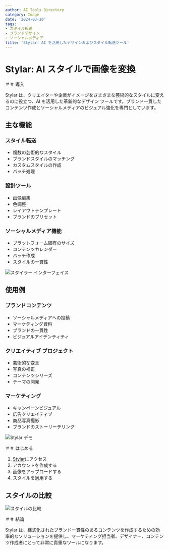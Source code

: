 ```yaml
---
author: AI Tools Directory
category: Image
date: '2024-03-20'
tags:
- スタイル転送
- ブランドデザイン
- ソーシャルメディア
title: 'Stylar: AI を活用したデザインおよびスタイル転送ツール'
---
```


# Stylar: AI スタイルで画像を変換

＃＃ 導入

Stylar は、クリエイターや企業がイメージをさまざまな芸術的なスタイルに変えるのに役立つ、AI を活用した革新的なデザイン ツールです。ブランド一貫したコンテンツ作成とソーシャルメディアのビジュアル強化を専門としています。

## 主な機能

### スタイル転送
- 複数の芸術的なスタイル
- ブランドスタイルのマッチング
- カスタムスタイルの作成
- バッチ処理

### 設計ツール
- 画像編集
- 色調整
- レイアウトテンプレート
- ブランドのプリセット

### ソーシャルメディア機能
- プラットフォーム固有のサイズ
- コンテンツカレンダー
- バッチ作成
- スタイルの一貫性

![スタイラー インターフェイス](/imgs/stylar/interface.jpg)

## 使用例

### ブランドコンテンツ
- ソーシャルメディアへの投稿
- マーケティング資料
- ブランドの一貫性
- ビジュアルアイデンティティ

### クリエイティブ プロジェクト
- 芸術的な変革
- 写真の補正
- コンテンツシリーズ
- テーマの開発

### マーケティング
- キャンペーンビジュアル
- 広告クリエイティブ
- 商品写真撮影
- ブランドのストーリーテリング

![Stylar デモ](/imgs/stylar/demo.jpg)

＃＃ はじめる

1. [Stylar](https://www.stylar.ai)にアクセス
2. アカウントを作成する
3. 画像をアップロードする
4. スタイルを適用する

## スタイルの比較

![スタイルの比較](/imgs/stylar/comparison.jpg)

＃＃ 結論

Stylar は、様式化されたブランド一貫性のあるコンテンツを作成するための効率的なソリューションを提供し、マーケティング担当者、デザイナー、コンテンツ作成者にとって非常に貴重なツールになります。